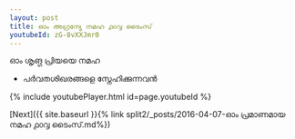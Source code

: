```yaml
---
layout: post
title: ഓം അഗ്രന്യേ നമഹ ൧൦൮ ടൈംസ്
youtubeId: zG-8vXXJmr0
---
```

 
 
 ഓം ശൃങ്ഗ പ്രിയയെ നമഹ 
 
 -  പർവതശിഖരങ്ങളെ സ്നേഹിക്കുന്നവൻ 
 
  
 
  
 
 
 
 
 
 


{% include youtubePlayer.html id=page.youtubeId %}
 
[Next]({{ site.baseurl }}{% link  split2/_posts/2016-04-07-ഓം പ്രമാണമായ നമഹ ൧൦൮ ടൈംസ്.md%})
 

